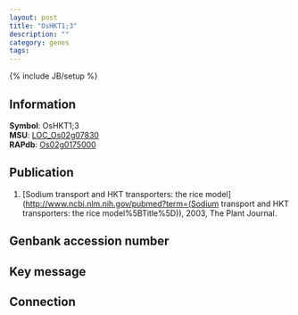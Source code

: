```yaml
---
layout: post
title: "OsHKT1;3"
description: ""
category: genes
tags: 
---
```

{% include JB/setup %}

## Information
__Symbol__: OsHKT1;3  
__MSU__: [LOC_Os02g07830](http://rice.plantbiology.msu.edu/cgi-bin/ORF_infopage.cgi?orf=LOC_Os02g07830)  
__RAPdb__: [Os02g0175000](http://rapdb.dna.affrc.go.jp/viewer/gbrowse_details/irgsp1?name=Os02g0175000)  

## Publication
1. [Sodium transport and HKT transporters: the rice model](http://www.ncbi.nlm.nih.gov/pubmed?term=(Sodium transport and HKT transporters: the rice model%5BTitle%5D)), 2003, The Plant Journal.

## Genbank accession number

## Key message

## Connection


